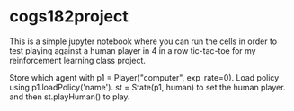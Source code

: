# cogs182project

This is a simple jupyter notebook where you can run the cells in order to test playing against a human player in 4 in a row tic-tac-toe for my reinforcement learning class project.

Store which agent with p1 = Player("computer", exp_rate=0).
Load policy using p1.loadPolicy('name').
st = State(p1, human) to set the human player.
and then st.playHuman() to play.

